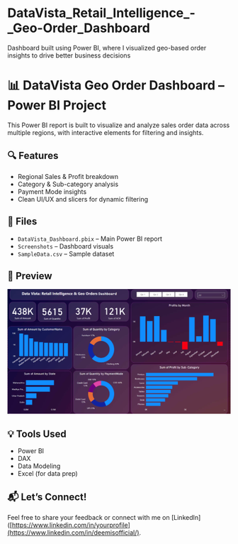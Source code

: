 # DataVista_Retail_Intelligence_-_Geo-Order_Dashboard
Dashboard built using Power BI, where I visualized geo-based order insights to drive better business decisions

# 📊 DataVista Geo Order Dashboard – Power BI Project

This Power BI report is built to visualize and analyze sales order data across multiple regions, with interactive elements for filtering and insights.

## 🔍 Features
- Regional Sales & Profit breakdown
- Category & Sub-category analysis
- Payment Mode insights
- Clean UI/UX and slicers for dynamic filtering

## 📁 Files
- `DataVista_Dashboard.pbix` – Main Power BI report
- `Screenshots` – Dashboard visuals
- `SampleData.csv` – Sample dataset

## 📸 Preview
![Dashboard Screenshot](DataVista_Geo-Order_Dashboard.png)

## 💡 Tools Used
- Power BI
- DAX
- Data Modeling
- Excel (for data prep)

## 📬 Let’s Connect!
Feel free to share your feedback or connect with me on [LinkedIn]([https://www.linkedin.com/in/yourprofile](https://www.linkedin.com/in/deemisofficial/).
